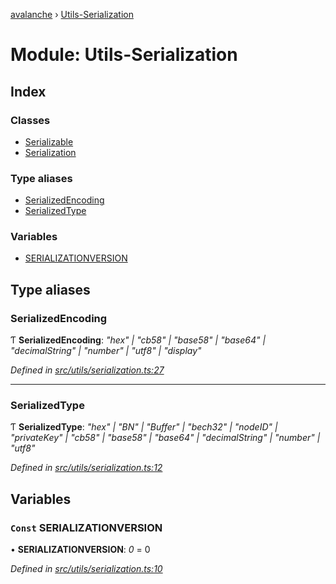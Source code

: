 [avalanche](../README.md) › [Utils-Serialization](utils_serialization.md)

# Module: Utils-Serialization

## Index

### Classes

* [Serializable](../classes/utils_serialization.serializable.md)
* [Serialization](../classes/utils_serialization.serialization.md)

### Type aliases

* [SerializedEncoding](utils_serialization.md#serializedencoding)
* [SerializedType](utils_serialization.md#serializedtype)

### Variables

* [SERIALIZATIONVERSION](utils_serialization.md#const-serializationversion)

## Type aliases

###  SerializedEncoding

Ƭ **SerializedEncoding**: *"hex" | "cb58" | "base58" | "base64" | "decimalString" | "number" | "utf8" | "display"*

*Defined in [src/utils/serialization.ts:27](https://github.com/ava-labs/avalanchejs/blob/2850ce5/src/utils/serialization.ts#L27)*

___

###  SerializedType

Ƭ **SerializedType**: *"hex" | "BN" | "Buffer" | "bech32" | "nodeID" | "privateKey" | "cb58" | "base58" | "base64" | "decimalString" | "number" | "utf8"*

*Defined in [src/utils/serialization.ts:12](https://github.com/ava-labs/avalanchejs/blob/2850ce5/src/utils/serialization.ts#L12)*

## Variables

### `Const` SERIALIZATIONVERSION

• **SERIALIZATIONVERSION**: *0* = 0

*Defined in [src/utils/serialization.ts:10](https://github.com/ava-labs/avalanchejs/blob/2850ce5/src/utils/serialization.ts#L10)*
